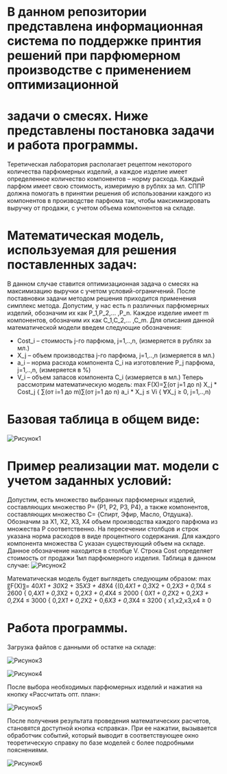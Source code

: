 # В данном репозитории представлена информационная система по поддержке принтия решений при парфюмерном производстве с применением оптимизационной
# задачи о смесях. Ниже представлены постановка задачи и работа программы.
Теретическая лаборатория располагает рецептом некоторого количества парфюмерных изделий, а каждое изделие имеет определенное количество компонентов
– норму расхода. Каждый парфюм имеет свою стоимость, измеримую в рублях за мл. СППР должна помогать в принятии решения об использовании каждого из 
компонентов в производстве парфюма так, чтобы максимизировать выручку от продажи, с учетом объема компонентов на складе.
# Математическая модель, используемая для решения поставленных задач:
В данном случае ставится оптимизационная задача о смесях на максимизацию выручки с учетом условий-ограничений. После поставновки задачи методом решения 
приходится применения симплекс метода. 
Допустим, у нас есть n различных парфюмерных изделий, обозначим их как P_1,P_2,… ,P_n. Каждое изделие имеет m компонентов, обозначим их как C_1,C_2,… ,C_m. 
Для описания данной математической модели введем следующие обозначения:
- Cost_i – стоимость j-го парфюма, j=1,..,n, (измеряется в рублях за мл.)
- X_j –  объем производства j-го парфюма, j=1,..,n (измеряется в мл.)
- a_i – норма расхода компонента C_i на изготовление P_j парфюма, j=1,..,n, (измеряется в %)
- V_i – объем запасов компонента C_i (измеряется в мл.)
Теперь рассмотрим математическую модель:
max⁡ F(X)=∑(от j=1 до n) X_j * Cost_j 
  { ∑(от i=1 до m)∑(от j=1 до n) a_i * X_j ≤ Vi
  { ∀X_j ≥ 0,   j=1,..,n)
# Базовая таблица в общем виде:
![Рисунок1](https://github.com/user-attachments/assets/9a4e7869-451b-4fdd-93bc-1f27f40ee34c)

# Пример реализации мат. модели с учетом заданных условий:
Допустим, есть множество выбранных парфюмерных изделий, составляющих множество P= {P1, P2, P3, P4}, а также компонентов, составляющих множество C= {Спирт, Эфир, Масло, Отдушка}.
Обозначим за X1, X2, X3, X4 объем производства каждого парфюма из множества P соответственно. На пересечении столбцов и строк указана норма расходов в виде процентного содержания. 
Для каждого компонента множества С указан существующий объем на складе. Данное обозначение находится в столбце V. Строка Cost определяет стоимость от продажи 1мл парфюмерного изделия.
Таблица в данном случае:
![Рисунок2](https://github.com/user-attachments/assets/534053f2-4303-4dcb-9f18-2bb9011c4451)

Математическая модель будет выглядеть следующим образом:
max⁡〖F(X)〗= 40*X1 + 30*X2 + 35*X3 + 48*X4
{(0,4*X1 + 0,3*X2 + 0,2*X3 + 0,1*X4 ≤ 2600
{ 0,4*X1 + 0,3*X2 + 0,2*X3 + 0,4*X4 ≤ 2000
{ 0*X1   + 0,2*X2 + 0,2*X3 + 0,2*X4 ≤ 3000
{ 0,2*X1 + 0,2*X2 + 0,6*X3 + 0,3*X4 ≤ 3200
{ x1,x2,x3,x4 ≥ 0

# Работа программы. 
Загрузка файлов с данными об остатке на складе:

![Рисунок3](https://github.com/user-attachments/assets/3cbb3a41-cbfb-4514-a416-3109ac630098)

![Рисунок4](https://github.com/user-attachments/assets/00fe0a55-7476-4078-9c38-434cbd305e67)

После выбора необходимых парфюмерных изделий и нажатия на кнопку «Рассчитать опт. план»: 

![Рисунок5](https://github.com/user-attachments/assets/4c76cf23-c0f7-4ee8-ae8b-66af6a81038e)

После получения результата проведения математических расчетов, становятся доступной кнопка «справка». При ее нажатии, вызывается обработчик событий, который выводит в соответствующее окно 
теоретическую справку по базе моделей с более подробными пояснениями.

![Рисунок6](https://github.com/user-attachments/assets/82f236ca-ff50-4958-9551-be6a813b0a95)
